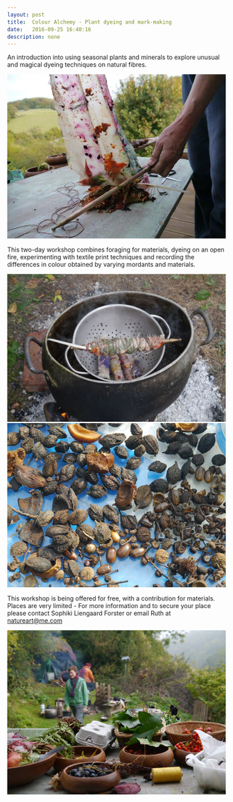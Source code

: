 ```yaml
---
layout: post
title:  Colour Alchemy - Plant dyeing and mark-making
date:   2016-09-25 16:40:16
description: none
---
```

An introduction into using seasonal plants and minerals to explore unusual and magical dyeing techniques on natural fibres.

<div >
	<img  src="/img/ca1-1.jpg">
</div>

This two-day workshop combines foraging for materials, dyeing on an open fire, experimenting with textile print techniques and recording the differences in colour obtained by varying mordants and materials.

<div class="img_row">
	<img class="col two" src="/img/ca1-6.jpg">
	<img class="col one" src="/img/ca1-4.jpg">
</div>

This workshop is being offered for free, with a contribution for materials. Places are very limited - For more information and to secure your place please contact Sophiki Liengaard Forster or email Ruth at natureart@me.com

<div >
	<img  src="/img/ca1-3.jpg">
</div>
